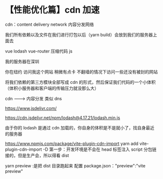 # 【性能优化篇】cdn 加速

cdn：content delivery network 内容分发网络

我们所有依赖以及文件在我们进行打包以后（yarn build）会放到我们的服务器上面去

vue lodash vue-router 压缩代码 js

我的服务器在深圳

你在纽约 访问我这个网站 稍微有点卡 不翻墙的情况下访问一些还没有被封的网站

将我们依赖的第三方模块全部写成 cdn 的形式，然后保证我们代码的一个小体积（体积小服务器和客户端的传输压力就没那么大）

cdn ---> 内容分发 类似 dns

https://www.jsdelivr.com/

https://cdn.jsdelivr.net/npm/lodash@4.17.21/lodash.min.js

由于你的 lodash 是通过 cdn 加载的，你自身的体积是不是就小了，找自身最近的服务器

https://www.npmjs.com/package/vite-plugin-cdn-import
yarn add vite-plugin-cdn-import -D
第一步：开发环境是不会在 head 标签注入 script 分包链接的，但是生产会，所以得看 dist

yarn preview :是把 dist 目录跑起来 配置 package.json："preview":"vite preview"
